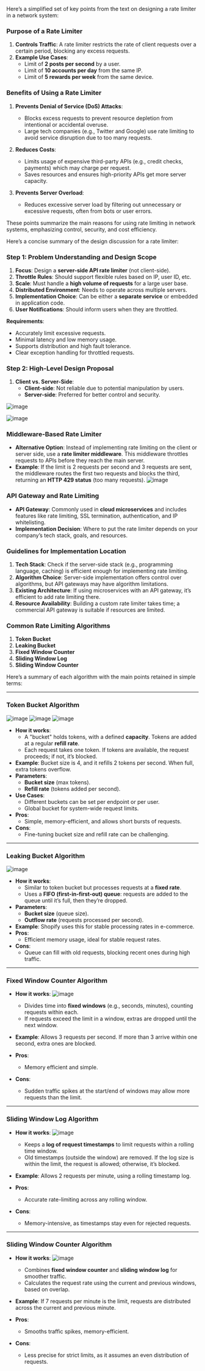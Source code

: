 Here’s a simplified set of key points from the text on designing a rate limiter in a network system:

### Purpose of a Rate Limiter
1. **Controls Traffic**: A rate limiter restricts the rate of client requests over a certain period, blocking any excess requests.
2. **Example Use Cases**:
   - Limit of **2 posts per second** by a user.
   - Limit of **10 accounts per day** from the same IP.
   - Limit of **5 rewards per week** from the same device.

### Benefits of Using a Rate Limiter
1. **Prevents Denial of Service (DoS) Attacks**:
   - Blocks excess requests to prevent resource depletion from intentional or accidental overuse.
   - Large tech companies (e.g., Twitter and Google) use rate limiting to avoid service disruption due to too many requests.
   
2. **Reduces Costs**:
   - Limits usage of expensive third-party APIs (e.g., credit checks, payments) which may charge per request.
   - Saves resources and ensures high-priority APIs get more server capacity.

3. **Prevents Server Overload**:
   - Reduces excessive server load by filtering out unnecessary or excessive requests, often from bots or user errors.

These points summarize the main reasons for using rate limiting in network systems, emphasizing control, security, and cost efficiency.

Here’s a concise summary of the design discussion for a rate limiter:

### Step 1: Problem Understanding and Design Scope

1. **Focus**: Design a **server-side API rate limiter** (not client-side).
2. **Throttle Rules**: Should support flexible rules based on IP, user ID, etc.
3. **Scale**: Must handle a **high volume of requests** for a large user base.
4. **Distributed Environment**: Needs to operate across multiple servers.
5. **Implementation Choice**: Can be either a **separate service** or embedded in application code.
6. **User Notifications**: Should inform users when they are throttled.

**Requirements**:
   - Accurately limit excessive requests.
   - Minimal latency and low memory usage.
   - Supports distribution and high fault tolerance.
   - Clear exception handling for throttled requests.

### Step 2: High-Level Design Proposal

1. **Client vs. Server-Side**:
   - **Client-side**: Not reliable due to potential manipulation by users.
   - **Server-side**: Preferred for better control and security.
  
  ![image](https://github.com/user-attachments/assets/120de938-e4bf-40bd-8ea8-acab6ebe3416)

![image](https://github.com/user-attachments/assets/faa3d7de-165a-4f85-983b-e524ede275fe)
### Middleware-Based Rate Limiter

- **Alternative Option**: Instead of implementing rate limiting on the client or server side, use a **rate limiter middleware**. This middleware throttles requests to APIs before they reach the main server.
- **Example**: If the limit is 2 requests per second and 3 requests are sent, the middleware routes the first two requests and blocks the third, returning an **HTTP 429 status** (too many requests).
![image](https://github.com/user-attachments/assets/bc639599-6a90-49c8-9b93-5162b1907d6a)



### API Gateway and Rate Limiting

- **API Gateway**: Commonly used in **cloud microservices** and includes features like rate limiting, SSL termination, authentication, and IP whitelisting.
- **Implementation Decision**: Where to put the rate limiter depends on your company’s tech stack, goals, and resources.

### Guidelines for Implementation Location

1. **Tech Stack**: Check if the server-side stack (e.g., programming language, caching) is efficient enough for implementing rate limiting.
2. **Algorithm Choice**: Server-side implementation offers control over algorithms, but API gateways may have algorithm limitations.
3. **Existing Architecture**: If using microservices with an API gateway, it’s efficient to add rate limiting there.
4. **Resource Availability**: Building a custom rate limiter takes time; a commercial API gateway is suitable if resources are limited.

### Common Rate Limiting Algorithms

1. **Token Bucket**
2. **Leaking Bucket**
3. **Fixed Window Counter**
4. **Sliding Window Log**
5. **Sliding Window Counter**

Here’s a summary of each algorithm with the main points retained in simple terms:

---

### Token Bucket Algorithm

![image](https://github.com/user-attachments/assets/d59e8e58-eee4-4b8f-b80c-42b0f4e5bd44)
![image](https://github.com/user-attachments/assets/3676366e-91af-4cf8-adf3-64f2b8a22c43)
![image](https://github.com/user-attachments/assets/22dcf43b-c7c6-487e-9bc0-3ad326a5b7da)


- **How it works**:
   - A "bucket" holds tokens, with a defined **capacity**. Tokens are added at a regular **refill rate**.
   - Each request takes one token. If tokens are available, the request proceeds; if not, it’s blocked.
- **Example**: Bucket size is 4, and it refills 2 tokens per second. When full, extra tokens overflow.
- **Parameters**: 
   - **Bucket size** (max tokens).
   - **Refill rate** (tokens added per second).
- **Use Cases**:
   - Different buckets can be set per endpoint or per user.
   - Global bucket for system-wide request limits.
- **Pros**:
   - Simple, memory-efficient, and allows short bursts of requests.
- **Cons**:
   - Fine-tuning bucket size and refill rate can be challenging.


---

### Leaking Bucket Algorithm
![image](https://github.com/user-attachments/assets/84f3a271-644b-41a9-b4c9-974deeb7b3d2)


- **How it works**:
   - Similar to token bucket but processes requests at a **fixed rate**.
   - Uses a **FIFO (first-in-first-out) queue**: requests are added to the queue until it’s full, then they’re dropped.
- **Parameters**:
   - **Bucket size** (queue size).
   - **Outflow rate** (requests processed per second).
- **Example**: Shopify uses this for stable processing rates in e-commerce.
- **Pros**:
   - Efficient memory usage, ideal for stable request rates.
- **Cons**:
   - Queue can fill with old requests, blocking recent ones during high traffic.

---

### Fixed Window Counter Algorithm
- **How it works**:
![image](https://github.com/user-attachments/assets/d6234982-b5ec-40cb-9499-42c8307f3b45)

   - Divides time into **fixed windows** (e.g., seconds, minutes), counting requests within each.
   - If requests exceed the limit in a window, extras are dropped until the next window.
- **Example**: Allows 3 requests per second. If more than 3 arrive within one second, extra ones are blocked.
- **Pros**:
   - Memory efficient and simple.
- **Cons**:
   - Sudden traffic spikes at the start/end of windows may allow more requests than the limit.

---

### Sliding Window Log Algorithm
- **How it works**:
![image](https://github.com/user-attachments/assets/8d380484-65f0-46b7-ae0f-047d39c02db0)

   - Keeps a **log of request timestamps** to limit requests within a rolling time window.
   - Old timestamps (outside the window) are removed. If the log size is within the limit, the request is allowed; otherwise, it’s blocked.
- **Example**: Allows 2 requests per minute, using a rolling timestamp log.
- **Pros**:
   - Accurate rate-limiting across any rolling window.
- **Cons**:
   - Memory-intensive, as timestamps stay even for rejected requests.

---

### Sliding Window Counter Algorithm
- **How it works**:
![image](https://github.com/user-attachments/assets/4112adfd-8829-4c75-87e4-9c9db80f3e57)

   - Combines **fixed window counter** and **sliding window log** for smoother traffic.
   - Calculates the request rate using the current and previous windows, based on overlap.
- **Example**: If 7 requests per minute is the limit, requests are distributed across the current and previous minute.
- **Pros**:
   - Smooths traffic spikes, memory-efficient.
- **Cons**:
   - Less precise for strict limits, as it assumes an even distribution of requests.

